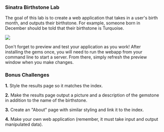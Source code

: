 

### Sinatra Birthstone Lab



The goal of this lab is to create a web application that takes in a user's birth month, and outputs their birthstone. For example, someone born in December should be told that their birthstone is Turquoise. 


<img src='http://abigailsjewelbox.com/sitefiles/wp-content/uploads/2016/12/birthstonechart.jpg'>

Don't forget to preview and test your application as you work! After installing the gems once, you will need to run the webapp from your command line to start a server. From there, simply refresh the preview window when you make changes. 



### Bonus Challenges

**1.** Style the results page so it matches the index.

**2.** Make the results page output a picture and a description of the gemstone in addition to the name of the birthstone.

**3.** Create an "About" page with similar styling and link it to the index.

**4.** Make your own web application (remember, it must take input and output manipulated data).


